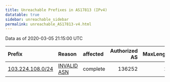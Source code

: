 ```yaml
---
title: Unreachable Prefixes in AS17813 (IPv4)
datatable: true
sidebar: unreachable_sidebar
permalink: unreachable_AS17813-v4.html
---
```


Data as of 2020-03-05 21:15:00 UTC


<div class="datatable-begin"></div>

| Prefix                                                     | Reason                                                                                                  | affected   |   Authorized AS |   MaxLength | Anchor                                       |   unreachable /24s |
|:-----------------------------------------------------------|:--------------------------------------------------------------------------------------------------------|:-----------|----------------:|------------:|:---------------------------------------------|-------------------:|
| [103.224.108.0/24](https://stat.ripe.net/103.224.108.0/24) | [INVALID ASN](https://rpki-validator.ripe.net/announcement-preview?asn=AS17813&prefix=103.224.108.0/24) | complete   |          136252 |          24 | [APNIC](unreachable_APNIC_RPKI_Root-v4.html) |                  1 |

<div class="datatable-end"></div>